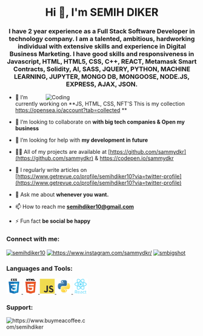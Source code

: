 <h1 align="center">Hi 👋, I'm SEMIH DIKER</h1>
<h3 align="center">I have 2 year experience as a Full Stack Software Developer in technology company.
I am a talented, ambitious, hardworking individual with extensive skills and experience in Digital Business Marketing.
I have good skills and responsiveness in Javascript, HTML, HTML5, CSS, C++, REACT, Metamask Smart Contracts, Solidity, AI, SASS, JQUERY, PYTHON, MACHINE LEARNING, JUPYTER, MONGO DB, MONGOOSE, NODE.JS, EXPRESS, AJAX, JSON.</h3>
<img align="right" alt="Coding" width="400" src="https://www.carpixx.ch/wp-content/uploads/2022/06/AdobeStock_493547630_1000.jpg">


- 🔭 I’m currently working on **JS, HTML, CSS, NFT'S  This is my collection https://opensea.io/account?tab=collected **
 

- 👯 I’m looking to collaborate on **with big tech companies & Open my business**

- 🤝 I’m looking for help with **my development in future**

- 👨‍💻 All of my projects are available at [https://github.com/sammydkr](https://github.com/sammydkr) & https://codepen.io/sammydkr

- 📝 I regularly write articles on [https://www.getrevue.co/profile/semihdiker10?via=twitter-profile](https://www.getrevue.co/profile/semihdiker10?via=twitter-profile)

- 💬 Ask me about **whenever you want.**

- 📫 How to reach me **semihdiker10@gmail.com**

- ⚡ Fun fact **be social be happy**

<h3 align="left">Connect with me:</h3>
<p align="left">
<a href="https://twitter.com/semihdiker10" target="blank"><img align="center" src="https://raw.githubusercontent.com/rahuldkjain/github-profile-readme-generator/master/src/images/icons/Social/twitter.svg" alt="semihdiker10" height="30" width="40" /></a>
<a href="https://instagram.com/https://www.instagram.com/sammydkr/" target="blank"><img align="center" src="https://raw.githubusercontent.com/rahuldkjain/github-profile-readme-generator/master/src/images/icons/Social/instagram.svg" alt="https://www.instagram.com/sammydkr/" height="30" width="40" /></a>
<a href="https://discord.gg/smbigshot" target="blank"><img align="center" src="https://raw.githubusercontent.com/rahuldkjain/github-profile-readme-generator/master/src/images/icons/Social/discord.svg" alt="smbigshot" height="30" width="40" /></a>
</p>

<h3 align="left">Languages and Tools:</h3>
<p align="left"> <a href="https://www.w3schools.com/css/" target="_blank" rel="noreferrer"> <img src="https://raw.githubusercontent.com/devicons/devicon/master/icons/css3/css3-original-wordmark.svg" alt="css3" width="40" height="40"/> </a> <a href="https://www.w3.org/html/" target="_blank" rel="noreferrer"> <img src="https://raw.githubusercontent.com/devicons/devicon/master/icons/html5/html5-original-wordmark.svg" alt="html5" width="40" height="40"/> </a> <a href="https://developer.mozilla.org/en-US/docs/Web/JavaScript" target="_blank" rel="noreferrer"> <img src="https://raw.githubusercontent.com/devicons/devicon/master/icons/javascript/javascript-original.svg" alt="javascript" width="40" height="40"/> </a> <a href="https://www.python.org" target="_blank" rel="noreferrer"> <img src="https://raw.githubusercontent.com/devicons/devicon/master/icons/python/python-original.svg" alt="python" width="40" height="40"/> </a> <a href="https://reactjs.org/" target="_blank" rel="noreferrer"> <img src="https://raw.githubusercontent.com/devicons/devicon/master/icons/react/react-original-wordmark.svg" alt="react" width="40" height="40"/> </a> </p>

<h3 align="left">Support:</h3>
<p><a href="https://www.buymeacoffee.com/https://www.buymeacoffee.com/semihdiker"> <img align="left" src="https://cdn.buymeacoffee.com/buttons/v2/default-yellow.png" height="50" width="210" alt="https://www.buymeacoffee.com/semihdiker" /></a></p><br><br>
